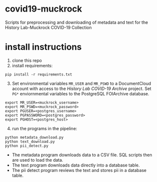 # covid19-muckrock
Scripts for preprocessing and downloading of metadata and text for the History Lab-Muckrock COVID-19 Collection

# install instructions
1. clone this repo
2. install requirements:
```
pip install -r requirements.txt
```
3. Set environmental variables `MR_USER` and `MR_PSWD` to a DocumentCloud account with access to the _History Lab COVID-19 Archive_ project. Set `PG*` enviornmental variables to the PostgreSQL FOIArchive database.
```
export MR_USER=<muckrock_username>
export MR_PSWD=<muckrock_password>
export PGUSER=<postgres_username>
export PGPASSWORD=<postgres_password>
export PGHOST=<postgres_host>
```
4. run the programs in the pipeline:
```
python metadata_download.py
python text_download.py
python pii_detect.py
```
* The metadata program downloads data to a CSV file. SQL scripts then are used to load the data.
* The text program downloads data directly into a database table.
* The pii detect program reviews the text and stores pii in a database table.